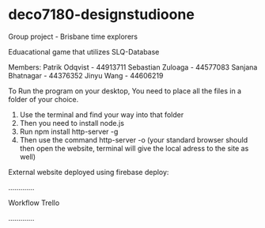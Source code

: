 # deco7180-designstudioone
Group project - Brisbane time explorers 

Eduacational game that utilizes SLQ-Database

Members:
Patrik Odqvist - 44913711
Sebastian Zuloaga - 44577083
Sanjana Bhatnagar - 44376352
Jinyu Wang - 44606219

To Run the program on your desktop, You need to place all the files in a folder of your choice.

1. Use the terminal and find your way into that folder
2. Then you need to install node.js
3. Run npm install http-server -g
4. Then use the command http-server -o (your standard browser should then open the website, terminal will give the local adress to the site as well)

External website deployed using firebase deploy:

.............

Workflow Trello

.............
